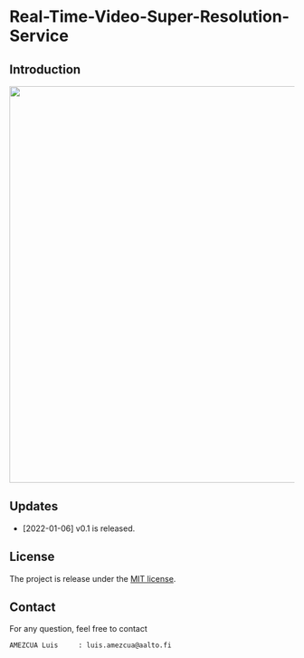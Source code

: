 # Real-Time-Video-Super-Resolution-Service

## Introduction

<p align="center">
    <img src="T_Diagram_3_2_3_1", width="700">
</p>

## Updates
- [2022-01-06] v0.1 is released.

## License
The project is release under the [MIT license](./LICENSE).

## Contact
For any question, feel free to contact
```
AMEZCUA Luis     : luis.amezcua@aalto.fi
```
